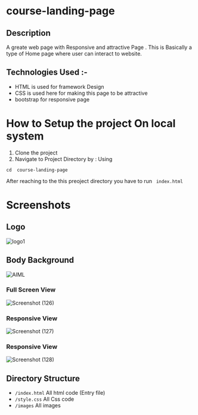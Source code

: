 # course-landing-page

## Description
A greate web page with Responsive and attractive Page . This is Basically a type of Home page 
where user can interact to website.


## Technologies Used :-
* HTML is used for framework Design </br>
* CSS is used here for making this page to be attractive </br>
* bootstrap for responsive page</br>

# How to Setup the project On local system
  1. Clone the project 
  2. Navigate to Project Directory by : Using
  ``` 
  cd  course-landing-page 
  ```
  After reaching to the this preoject directory you have to run ``` index.html```

# Screenshots

## Logo
![logo1](https://user-images.githubusercontent.com/58096367/176958606-ee825c4e-9283-4103-9e53-cd9913accca5.png)

## Body Background
![AIML](https://user-images.githubusercontent.com/58096367/176958734-553bbdf7-9a9d-4994-97c7-946d192f16fb.jpg)

### Full Screen View
![Screenshot (126)](https://user-images.githubusercontent.com/58096367/176958701-8f511f67-3413-44a2-9a94-0f41ed9bb600.png)

### Responsive View
![Screenshot (127)](https://user-images.githubusercontent.com/58096367/176958766-87931b2a-b98a-4e63-a77d-fe579854da35.png)


### Responsive View
![Screenshot (128)](https://user-images.githubusercontent.com/58096367/176958801-9d5a17c1-d3a9-48b5-bc5d-19eba0d5f956.png)

## Directory Structure
  * ```/index.html``` All html code (Entry file)
  * ```/style.css``` All Css code
  * ```/images``` All images 


